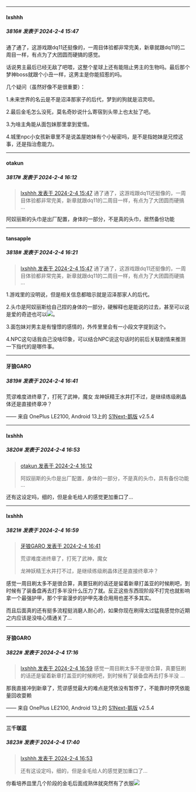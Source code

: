 *****

####  lxshhh  
##### 3816#       发表于 2024-2-4 15:47

通了通了，这游戏跟dq11还挺像的，一周目体验都非常完美，新章就跟dq11的二周目一样，有点为了大团圆而硬搞的感觉。

话说男主最后已经无敌了吧喂，这整个星球上还有能阻止男主的生物吗。最后那个梦神boss就跟个小丑一样，这男主是你能招惹的吗。

几个疑问（虽然好像不是很重要）：

1.未来世界的名云是不是沼泽那家子的后代，梦到的狗就是沼灵呗。

2.最后金毛怎么没死，莫名奇妙说什么寄宿到头带上也太扯了吧。

3.为啥主角能从面包妹那里拿到爱情。

4.城里npc小女孩新章里不是说盖屋她妹有个小秘密吗，是不是指她妹是兄控这事，还是指治愈能力。


*****

####  otakun  
##### 3817#       发表于 2024-2-4 16:12

<blockquote><a href="httphttps://bbs.saraba1st.com/2b/forum.php?mod=redirect&amp;goto=findpost&amp;pid=63879665&amp;ptid=2098044" target="_blank">lxshhh 发表于 2024-2-4 15:47</a>
通了通了，这游戏跟dq11还挺像的，一周目体验都非常完美，新章就跟dq11的二周目一样，有点为了大团圆而硬搞 ...</blockquote>
阿奴丽斯的头巾是出厂配置，身体的一部分，不是真的头巾，居然备份功能


*****

####  tansapple  
##### 3818#       发表于 2024-2-4 16:21

<blockquote><a href="httphttps://bbs.saraba1st.com/2b/forum.php?mod=redirect&amp;goto=findpost&amp;pid=63879665&amp;ptid=2098044" target="_blank">lxshhh 发表于 2024-2-4 15:47</a>
通了通了，这游戏跟dq11还挺像的，一周目体验都非常完美，新章就跟dq11的二周目一样，有点为了大团圆而硬搞 ...</blockquote>
1.游戏里的没明说，但是相关信息都暗示就是沼泽那家人的后代。

2.头巾是阿奴丽斯给自己捏的身体的一部分，硬解释也是能说的过去，甚至可以说是爱的奇迹也可以<img src="https://static.saraba1st.com/image/smiley/face2017/067.png" referrerpolicy="no-referrer">。

3.面包妹对男主是有憧憬的感情的，外传里里会有一小段文字提到这个。

4.NPC这句话我自己没啥印象，可以结合NPC说这句话时的前后关联剧情来推测一下指代的是哪件事。


*****

####  牙狼GARO  
##### 3819#       发表于 2024-2-4 16:41

荒谬难度进终章了，打死了武神，魔女
龙神妖精王水井打不过，是继续练级刷晶体还是直接终章冲？

—— 来自 OnePlus LE2100, Android 13上的 [S1Next-鹅版](https://github.com/ykrank/S1-Next/releases) v2.5.4


*****

####  lxshhh  
##### 3820#       发表于 2024-2-4 16:53

<blockquote><a href="httphttps://bbs.saraba1st.com/2b/forum.php?mod=redirect&amp;goto=findpost&amp;pid=63879882&amp;ptid=2098044" target="_blank">otakun 发表于 2024-2-4 16:12</a>

阿奴丽斯的头巾是出厂配置，身体的一部分，不是真的头巾，具有备份功能 ...</blockquote>
还有这设定吗，细的，但是金毛给人的感觉更加重口了...

*****

####  lxshhh  
##### 3821#       发表于 2024-2-4 16:59

<blockquote><a href="httphttps://bbs.saraba1st.com/2b/forum.php?mod=redirect&amp;goto=findpost&amp;pid=63880130&amp;ptid=2098044" target="_blank">牙狼GARO 发表于 2024-2-4 16:41</a>

荒谬难度进终章了，打死了武神，魔女

龙神妖精王水井打不过，是继续练级刷晶体还是直接终章冲？</blockquote>
感觉一周目刷太多不是很合算，真要狂刷的话还是留着新章打盖亚的时候刷吧，到时候有了装备盘再去打多半没什么压力了就。反正这些东西现阶段不打完也就影响拿一个最强护甲，那个宇宙漫步的护甲先凑合用用也差不多其实。

而且后面真的还有挺多流程挺消磨人耐心的，如果你现在刷得太过猛我感觉你近期之内应该是没啥心情通关了...


*****

####  牙狼GARO  
##### 3822#       发表于 2024-2-4 17:16

<blockquote><a href="httphttps://bbs.saraba1st.com/2b/forum.php?mod=redirect&amp;goto=findpost&amp;pid=63880336&amp;ptid=2098044" target="_blank">lxshhh 发表于 2024-2-4 16:59</a>
感觉一周目刷太多不是很合算，真要狂刷的话还是留着新章打盖亚的时候刷吧，到时候有了装备盘再去打多半没 ...</blockquote>
那我直接冲到新章了，荒谬感觉最大的难点是凭依没有暂停了，不能靠时停凭依能量回收耍赖

—— 来自 OnePlus LE2100, Android 13上的 [S1Next-鹅版](https://github.com/ykrank/S1-Next/releases) v2.5.4


*****

####  三千珈蓝  
##### 3823#       发表于 2024-2-4 17:40

<blockquote><a href="httphttps://bbs.saraba1st.com/2b/forum.php?mod=redirect&amp;goto=findpost&amp;pid=63880270&amp;ptid=2098044" target="_blank">lxshhh 发表于 2024-2-4 16:53</a>

还有这设定吗，细的，但是金毛给人的感觉更加重口了...</blockquote>
你看培养皿里几个阶段的金毛后面成熟体就突然有了衣服<img src="https://static.saraba1st.com/image/smiley/face2017/067.png" referrerpolicy="no-referrer">

